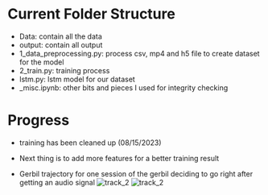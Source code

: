 # Current Folder Structure
- Data: contain all the data
- output: contain all output
- 1_data_preprocessing.py: process csv, mp4 and h5 file to create dataset for the model
- 2_train.py: training process
- lstm.py: lstm model for our dataset
- _misc.ipynb: other bits and pieces I used for integrity checking

# Progress
- training has been cleaned up (08/15/2023)
- Next thing is to add more features for a better training result


- Gerbil trajectory for one session of the gerbil deciding to go right after getting an audio signal
![track_2](https://github.com/AninditaChavan/Sensory_Decision_Prediction/assets/20729102/8d7ce761-60bd-4605-ba3a-d694c65929fd)
![track_2](https://github.com/AninditaChavan/Sensory_Decision_Prediction/assets/20729102/4331d01f-8d05-4b56-9249-3ebe70f365b2)


